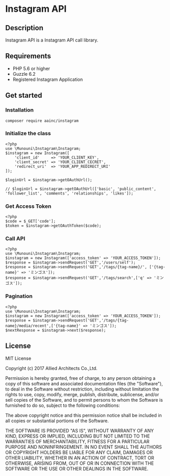 # Instagram API

## Description

Instagram API is a Instagram API call library.

## Requirements

* PHP 5.6 or higher
* Guzzle 6.2
* Registered Instagram Application

## Get started

### Installation

`composer require aainc/instagram`

### Initialize the class

```
<?php
use \Munouni\Instagram\Instagram;
$instagram = new Instagram([
    'client_id'     => 'YOUR_CLIENT_KEY',
    'client_secret' => 'YOUR_CLIENT_CECRET',
    'redirect_uri'  => 'YOUR_APP_REDIRECT_URI'
]);

$loginUrl = $instagram->getOAuthUrl();

// $loginUrl = $instagram->getOAuthUrl(['basic', 'public_content', 'follower_list', 'comments', 'relationships', 'likes']);
```

### Get Access Token

```
<?php
$code = $_GET['code'];
$token = $instagram->getOAuthToken($code);
```

### Call API

```
<?php
use \Munouni\Instagram\Instagram;
$instagram = new Instagram(['access_token' => 'YOUR_ACCESS_TOKEN']);
$response = $instagram->sendRequest('GET','/users/self');
$response = $instagram->sendRequest('GET','/tags/{tag-name}/', ['{tag-name}' => 'ミンゴス']);
$response = $instagram->sendRequest('GET','/tags/search',['q' => 'ミンゴス']);
```

### Pagination

```
<?php
use \Munouni\Instagram\Instagram;
$instagram = new Instagram(['access_token' => 'YOUR_ACCESS_TOKEN']);
$response = $instagram->sendRequest('GET','/tags/{tag-name}/media/recent',['{tag-name}' => 'ミンゴス']);
$nextResponse = $instagram->next($response);
```

## License

MIT License

Copyright (c) 2017 Allied Architects Co.,Ltd.

Permission is hereby granted, free of charge, to any person obtaining a copy
of this software and associated documentation files (the "Software"), to deal
in the Software without restriction, including without limitation the rights
to use, copy, modify, merge, publish, distribute, sublicense, and/or sell
copies of the Software, and to permit persons to whom the Software is
furnished to do so, subject to the following conditions:

The above copyright notice and this permission notice shall be included in all
copies or substantial portions of the Software.

THE SOFTWARE IS PROVIDED "AS IS", WITHOUT WARRANTY OF ANY KIND, EXPRESS OR
IMPLIED, INCLUDING BUT NOT LIMITED TO THE WARRANTIES OF MERCHANTABILITY,
FITNESS FOR A PARTICULAR PURPOSE AND NONINFRINGEMENT. IN NO EVENT SHALL THE
AUTHORS OR COPYRIGHT HOLDERS BE LIABLE FOR ANY CLAIM, DAMAGES OR OTHER
LIABILITY, WHETHER IN AN ACTION OF CONTRACT, TORT OR OTHERWISE, ARISING FROM,
OUT OF OR IN CONNECTION WITH THE SOFTWARE OR THE USE OR OTHER DEALINGS IN THE
SOFTWARE.
